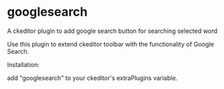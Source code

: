 # googlesearch
A ckeditor plugin to add google search button for searching selected word

Use this plugin to extend ckeditor toolbar with the functionality of Google Search.

Installation:

add "googlesearch" to your ckeditor's extraPlugins variable.
